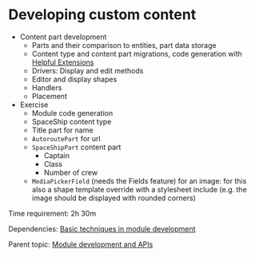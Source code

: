 # Developing custom content



- Content part development
	- Parts and their comparison to entities, part data storage
	- Content type and content part migrations, code generation with [Helpful Extensions](https://github.com/Lombiq/Helpful-Extensions/tree/orchard-core-preview#code-generation-helpful-extensions)
	- Drivers: Display and edit methods
	- Editor and display shapes
	- Handlers
	- Placement
- Exercise
	- Module code generation
	- SpaceShip content type
	- Title part for name
	- `AutoroutePart` for url
	- `SpaceShipPart` content part
		- Captain
		- Class
		- Number of crew
	- `MediaPickerField` (needs the Fields feature) for an image: for this also a shape template override with a stylesheet include (e.g. the image should be displayed with rounded corners)

Time requirement: 2h 30m

Dependencies: [Basic techniques in module development](BasicTechniquesInModuleDevelopment)

Parent topic: [Module development and APIs](./)